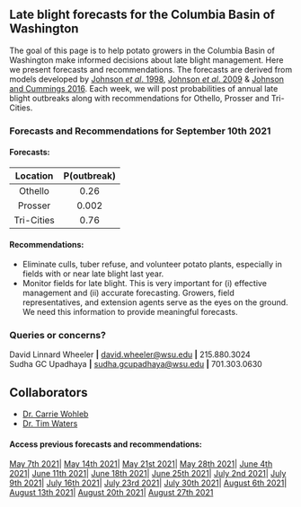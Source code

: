 ## Late blight forecasts for the Columbia Basin of Washington
The goal of this page is to help potato growers in the Columbia Basin of Washington make informed decisions about late blight management. Here we present forecasts and recommendations. The forecasts are derived from models developed by [Johnson *et al*. 1998](https://apsjournals.apsnet.org/doi/pdfplus/10.1094/PDIS.1998.82.6.642), [Johnson *et al*. 2009](https://apsjournals.apsnet.org/doi/pdfplus/10.1094/PDIS-93-3-0272) & [Johnson and Cummings 2016](https://link.springer.com/article/10.1007/s12230-016-9500-1). Each week, we will post probabilities of annual late blight outbreaks along with recommendations for Othello, Prosser and Tri-Cities.

###  Forecasts and Recommendations for September 10th 2021
#### Forecasts:

| Location | P(outbreak) |
| :---: | :---: |
| Othello | 0.26 |
| Prosser | 0.002 |
| Tri-Cities | 0.76 |

#### Recommendations:

* Eliminate culls, tuber refuse, and volunteer potato plants, especially in fields with or near late blight last year.
* Monitor fields for late blight. This is very important for (i) effective management and (ii) accurate forecasting. Growers, field representatives, and extension agents serve as the eyes on the ground. We need this information to provide meaningful forecasts.

### Queries or concerns?
David Linnard Wheeler **|** david.wheeler@wsu.edu **|** 215.880.3024  
Sudha GC Upadhaya **|** sudha.gcupadhaya@wsu.edu **|** 701.303.0630

## Collaborators
- [Dr. Carrie Wohleb](http://potatoes.wsu.edu/personnel/wohleb/)
- [Dr. Tim Waters](http://potatoes.wsu.edu/personnel/waters/)

#### Access previous forecasts and recommendations:
[May 7th 2021](https://github.com/d-linnard/LateBlight/blob/main/Forecasts%26Recommendations/May_7_2021.md)| [May 14th 2021](https://github.com/d-linnard/LateBlight/blob/main/Forecasts%26Recommendations/May_14_2021.md)| [May 21st 2021](https://github.com/d-linnard/LateBlight/blob/main/Forecasts%26Recommendations/May_21_2021.md)| [May 28th 2021](https://github.com/d-linnard/LateBlight/blob/main/Forecasts%26Recommendations/May_28_2021.md)| [June 4th 2021](https://github.com/d-linnard/LateBlight/blob/main/Forecasts%26Recommendations/June_4_2021.md)| [June 11th 2021](https://github.com/d-linnard/LateBlight/blob/main/Forecasts%26Recommendations/June_11_2021.md)| [June 18th 2021](https://github.com/d-linnard/LateBlight/blob/main/Forecasts%26Recommendations/June_18_2021.md)| [June 25th 2021](https://github.com/d-linnard/LateBlight/blob/main/Forecasts%26Recommendations/June_25_2021.md)| [July 2nd 2021](https://github.com/d-linnard/LateBlight/blob/main/Forecasts%26Recommendations/July_2_2021.md)| [July 9th 2021](https://github.com/d-linnard/LateBlight/blob/main/Forecasts%26Recommendations/July_9_2021.md)| [July 16th 2021](https://github.com/d-linnard/LateBlight/blob/main/Forecasts%26Recommendations/July_16_2021.md)| [July 23rd 2021](https://github.com/d-linnard/LateBlight/blob/main/Forecasts%26Recommendations/July_23_2021.md)| [July 30th 2021](https://github.com/d-linnard/LateBlight/blob/main/Forecasts%26Recommendations/July_30_2021.md)| [August 6th 2021](https://github.com/d-linnard/LateBlight/blob/main/Forecasts%26Recommendations/Aug_6_2021.md)| [August 13th 2021](https://github.com/d-linnard/LateBlight/blob/main/Forecasts%26Recommendations/Aug_13_2021.md)| [August 20th 2021](https://github.com/d-linnard/LateBlight/blob/main/Forecasts%26Recommendations/Aug_20_2021.md)| [August 27th 2021](https://github.com/d-linnard/LateBlight/blob/main/Forecasts%26Recommendations/Aug_27_2021.md)
